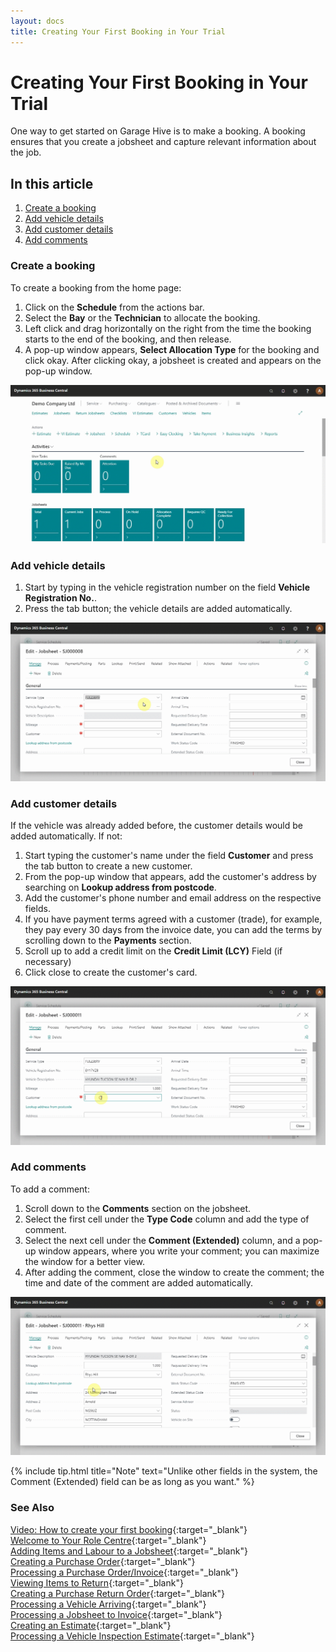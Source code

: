 ```yaml
---
layout: docs
title: Creating Your First Booking in Your Trial 
---
```


# Creating Your First Booking in Your Trial

One way to get started on Garage Hive is to make a booking. A booking ensures that you create a jobsheet and capture relevant information about the job.

## In this article
1. [Create a booking](#create-a-booking)
2. [Add vehicle details](#add-vehicle-details)
3. [Add customer details](#add-customer-details)
4. [Add comments](#add-comments)

### Create a booking

To create a booking from the home page:
1. Click on the **Schedule** from the actions bar.
2. Select the **Bay** or the **Technician** to allocate the booking.
3. Left click and drag horizontally on the right from the time the booking starts to the end of the booking, and then release. 
4. A pop-up window appears, **Select Allocation Type** for the booking and click okay. After clicking okay, a jobsheet is created and appears on the pop-up window.

![](media/garagehive-trial-create-a-booking1.gif)

### Add vehicle details
1. Start by typing in the vehicle registration number on the field **Vehicle Registration No.**.
2. Press the tab button; the vehicle details are added automatically.

![](media/garagehive-trial-create-a-booking2.gif)

### Add customer details

If the vehicle was already added before, the customer details would be added automatically. If not:
1. Start typing the customer's name under the field **Customer** and press the tab button to create a new customer.
2. From the pop-up window that appears, add the customer's address by searching on **Lookup address from postcode**.
3. Add the customer's phone number and email address on the respective fields.
4. If you have payment terms agreed with a customer (trade), for example, they pay every 30 days from the invoice date, you can add the terms by scrolling down to the **Payments** section. 
5. Scroll up to add a credit limit on the **Credit Limit (LCY)** Field (if necessary)
6. Click close to create the customer's card.

![](media/garagehive-trial-create-a-booking3.gif)
   
### Add comments

To add a comment:
1. Scroll down to the **Comments** section on the jobsheet.
2. Select the first cell under the **Type Code** column and add the type of comment.
3. Select the next cell under the **Comment (Extended)** column, and a pop-up window appears, where you write your comment; you can maximize the window for a better view. 
4. After adding the comment, close the window to create the comment; the time and date of the comment are added automatically.

![](media/garagehive-trial-create-a-booking4.gif)

{% include tip.html title="Note" text="Unlike other fields in the system, the Comment (Extended) field can be as long as you want." %}


### See Also

[Video: How to create your first booking](https://www.youtube.com/watch?v=MJqFUQyV2Tc){:target="_blank"} \
[Welcome to Your Role Centre](garagehive-trial-welcome-to-the-role-centre.html){:target="_blank"} \
[Adding Items and Labour to a Jobsheet](garagehive-trial-adding-items-and-labour-to-a-jobsheet.html){:target="_blank"} \
[Creating a Purchase Order](garagehive-trial-creating-a-purchase-order.html){:target="_blank"} \
[Processing a Purchase Order/Invoice](garagehive-trial-processing-a-purchase-order.html){:target="_blank"} \
[Viewing Items to Return](garagehive-trial-viewing-items-to-return.html){:target="_blank"} \
[Creating a Purchase Return Order](garagehive-trial-creating-a-purchase-return-order.html){:target="_blank"} \
[Processing a Vehicle Arriving](garagehive-trial-processing-a-vehicle-arriving.html){:target="_blank"} \
[Processing a Jobsheet to Invoice](garagehive-trial-processing-a-jobsheet-to-invoice.html){:target="_blank"} \
[Creating an Estimate](garagehive-trial-creating-an-estimate.html){:target="_blank"} \
[Processing a Vehicle Inspection Estimate](garagehive-trial-processing-a-vehicle-inspection-estimate.html){:target="_blank"}